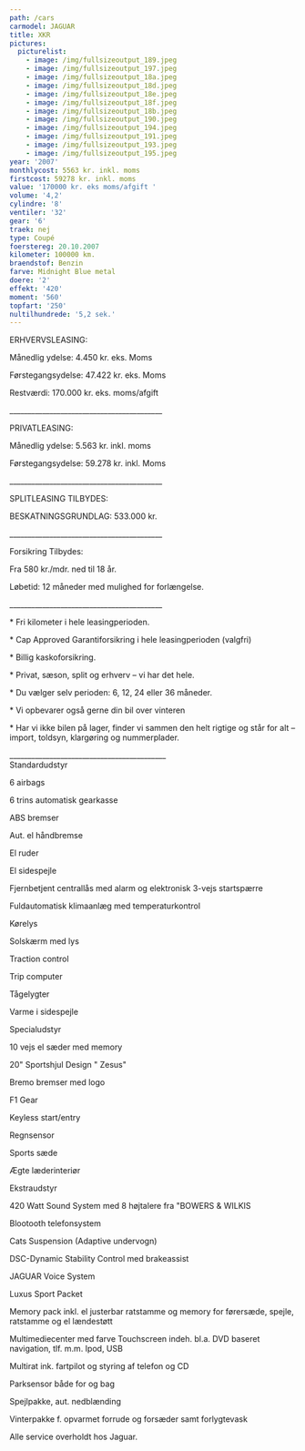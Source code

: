 ```yaml
---
path: /cars
carmodel: JAGUAR
title: XKR
pictures:
  picturelist:
    - image: /img/fullsizeoutput_189.jpeg
    - image: /img/fullsizeoutput_197.jpeg
    - image: /img/fullsizeoutput_18a.jpeg
    - image: /img/fullsizeoutput_18d.jpeg
    - image: /img/fullsizeoutput_18e.jpeg
    - image: /img/fullsizeoutput_18f.jpeg
    - image: /img/fullsizeoutput_18b.jpeg
    - image: /img/fullsizeoutput_190.jpeg
    - image: /img/fullsizeoutput_194.jpeg
    - image: /img/fullsizeoutput_191.jpeg
    - image: /img/fullsizeoutput_193.jpeg
    - image: /img/fullsizeoutput_195.jpeg
year: '2007'
monthlycost: 5563 kr. inkl. moms
firstcost: 59278 kr. inkl. moms
value: '170000 kr. eks moms/afgift '
volume: '4,2'
cylindre: '8'
ventiler: '32'
gear: '6'
traek: nej
type: Coupé
foerstereg: 20.10.2007
kilometer: 100000 km.
braendstof: Benzin
farve: Midnight Blue metal
doere: '2'
effekt: '420'
moment: '560'
topfart: '250'
nultilhundrede: '5,2 sek.'
---
```

ERHVERVSLEASING:

 Månedlig ydelse: 4.450 kr. eks. Moms

 Førstegangsydelse: 47.422 kr. eks. Moms

 Restværdi: 170.000 kr. eks. moms/afgift

 \_\_\_\_\_\_\_\_\_\_\_\_\_\_\_\_\_\_\_\_\_\_\_\_\_\_\_\_\_\_\_\_\_\_\_\_\_\_\_\_\_\_

 PRIVATLEASING:

 Månedlig ydelse: 5.563 kr. inkl. moms

 Førstegangsydelse: 59.278 kr. inkl. Moms

 \_\_\_\_\_\_\_\_\_\_\_\_\_\_\_\_\_\_\_\_\_\_\_\_\_\_\_\_\_\_\_\_\_\_\_\_\_\_\_\_\_\_

 SPLITLEASING TILBYDES:

 BESKATNINGSGRUNDLAG: 533.000 kr. 

 \_\_\_\_\_\_\_\_\_\_\_\_\_\_\_\_\_\_\_\_\_\_\_\_\_\_\_\_\_\_\_\_\_\_\_\_\_\_\_\_\_\_

 Forsikring Tilbydes:

 Fra 580 kr./mdr. ned til 18 år.

 Løbetid: 12 måneder med mulighed for forlængelse.

\_\_\_\_\_\_\_\_\_\_\_\_\_\_\_\_\_\_\_\_\_\_\_\_\_\_\_\_\_\_\_\_\_\_\_\_\_\_\_\_\_\_

\* Fri kilometer i hele leasingperioden.

\* Cap Approved Garantiforsikring i hele leasingperioden (valgfri)

\* Billig kaskoforsikring.

\* Privat, sæson, split og erhverv – vi har det hele.

\* Du vælger selv perioden: 6, 12, 24 eller 36 måneder.

\* Vi opbevarer også gerne din bil over vinteren

\* Har vi ikke bilen på lager, finder vi sammen den helt rigtige og står for alt – import, toldsyn, klargøring og nummerplader.

\_\_\_\_\_\_\_\_\_\_\_\_\_\_\_\_\_\_\_\_\_\_\_\_\_\_\_\_\_\_\_\_\_\_\_\_\_\_\_\_\_\__\
Standardudstyr

6 airbags 

6 trins automatisk gearkasse 

ABS bremser 

Aut. el håndbremse 

El ruder 

El sidespejle 

Fjernbetjent centrallås med alarm og elektronisk 3-vejs startspærre 

Fuldautomatisk klimaanlæg med temperaturkontrol 

Kørelys 

Solskærm med lys 

Traction control 

Trip computer 

Tågelygter 

Varme i sidespejle

Specialudstyr

10 vejs el sæder med memory 

20" Sportshjul Design " Zesus" 

Bremo bremser med logo 

F1 Gear 

Keyless start/entry 

Regnsensor 

Sports sæde 

Ægte læderinteriør

Ekstraudstyr

420 Watt Sound System med 8 højtalere fra "BOWERS & WILKIS

Blootooth telefonsystem 

Cats Suspension (Adaptive undervogn) 

DSC-Dynamic Stability Control med brakeassist 

JAGUAR Voice System 

Luxus Sport Packet 

Memory pack inkl. el justerbar ratstamme og memory for førersæde, spejle, ratstamme og el lændestøtt 

Multimediecenter med farve Touchscreen indeh. bl.a. DVD baseret navigation, tlf. m.m. Ipod, USB

Multirat ink. fartpilot og styring af telefon og CD 

Parksensor både for og bag 

Spejlpakke, aut. nedblænding 

Vinterpakke f. opvarmet forrude og forsæder samt forlygtevask

Alle service overholdt hos Jaguar.
